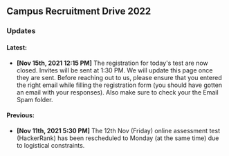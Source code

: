 ## Campus Recruitment Drive 2022
### Updates

#### Latest:
- **\[Nov 15th, 2021 12:15 PM\]** The registration for today's test are now closed. Invites will be sent at 1:30 PM. We will update this page once they are sent. Before reaching out to us, please ensure that you entered the right email while filling the registration form (you should have gotten an email with your responses). Also make sure to check your the Email Spam folder.

#### Previous:
- **\[Nov 11th, 2021 5:30 PM\]** The 12th Nov (Friday) online assessment test (HackerRank) has been rescheduled to Monday (at the same time) due to logistical constraints.
